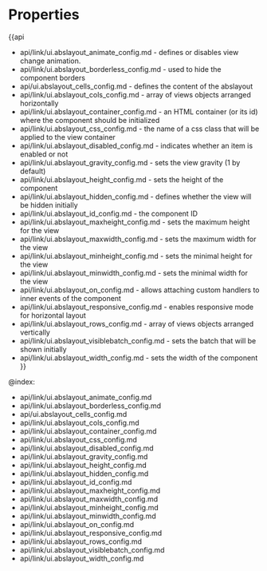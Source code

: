 Properties
==========

{{api
- api/link/ui.abslayout_animate_config.md - defines or disables view change animation.
- api/link/ui.abslayout_borderless_config.md - used to hide the component borders
- api/ui.abslayout_cells_config.md - defines the content of the abslayout
- api/link/ui.abslayout_cols_config.md - array of views objects arranged horizontally
- api/link/ui.abslayout_container_config.md - an HTML container (or its id) where the component should be initialized
- api/link/ui.abslayout_css_config.md - the name of a css class that will be applied to the view container
- api/link/ui.abslayout_disabled_config.md - indicates whether an item is enabled or not
- api/link/ui.abslayout_gravity_config.md - sets the view gravity (1 by default)
- api/link/ui.abslayout_height_config.md - sets the height of the component
- api/link/ui.abslayout_hidden_config.md - defines whether the view will be hidden initially
- api/link/ui.abslayout_id_config.md - the component ID
- api/link/ui.abslayout_maxheight_config.md - sets the maximum height for the view
- api/link/ui.abslayout_maxwidth_config.md - sets the maximum width for the view
- api/link/ui.abslayout_minheight_config.md - sets the minimal height for the view
- api/link/ui.abslayout_minwidth_config.md - sets the minimal width for the view
- api/link/ui.abslayout_on_config.md - allows attaching custom handlers to inner events of the component
- api/link/ui.abslayout_responsive_config.md - enables responsive mode for horizontal layout
- api/link/ui.abslayout_rows_config.md - array of views objects arranged vertically
- api/link/ui.abslayout_visiblebatch_config.md - sets the batch that will be shown initially
- api/link/ui.abslayout_width_config.md - sets the width of the component
}}

@index:
- api/link/ui.abslayout_animate_config.md
- api/link/ui.abslayout_borderless_config.md
- api/ui.abslayout_cells_config.md
- api/link/ui.abslayout_cols_config.md
- api/link/ui.abslayout_container_config.md
- api/link/ui.abslayout_css_config.md
- api/link/ui.abslayout_disabled_config.md
- api/link/ui.abslayout_gravity_config.md
- api/link/ui.abslayout_height_config.md
- api/link/ui.abslayout_hidden_config.md
- api/link/ui.abslayout_id_config.md
- api/link/ui.abslayout_maxheight_config.md
- api/link/ui.abslayout_maxwidth_config.md
- api/link/ui.abslayout_minheight_config.md
- api/link/ui.abslayout_minwidth_config.md
- api/link/ui.abslayout_on_config.md
- api/link/ui.abslayout_responsive_config.md
- api/link/ui.abslayout_rows_config.md
- api/link/ui.abslayout_visiblebatch_config.md
- api/link/ui.abslayout_width_config.md


